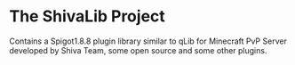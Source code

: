 # The ShivaLib Project
Contains a Spigot1.8.8 plugin library similar to qLib for Minecraft PvP Server developed by Shiva Team, some open source and some other plugins.